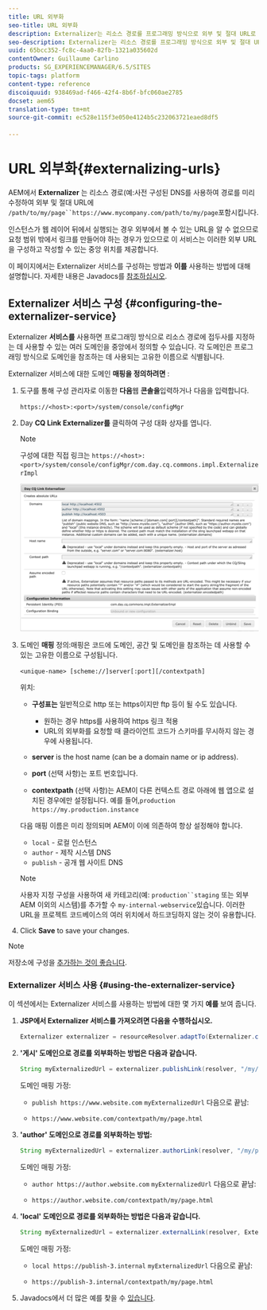 ```yaml
---
title: URL 외부화
seo-title: URL 외부화
description: Externalizer는 리소스 경로를 프로그래밍 방식으로 외부 및 절대 URL로 변환할 수 있는 OSGI 서비스입니다
seo-description: Externalizer는 리소스 경로를 프로그래밍 방식으로 외부 및 절대 URL로 변환할 수 있는 OSGI 서비스입니다
uuid: 65bcc352-fc8c-4aa0-82fb-1321a035602d
contentOwner: Guillaume Carlino
products: SG_EXPERIENCEMANAGER/6.5/SITES
topic-tags: platform
content-type: reference
discoiquuid: 938469ad-f466-42f4-8b6f-bfc060ae2785
docset: aem65
translation-type: tm+mt
source-git-commit: ec528e115f3e050e4124b5c232063721eaed8df5

---
```



# URL 외부화{#externalizing-urls}

AEM에서 **Externalizer** 는 리소스 경로(예:사전 구성된 DNS를 사용하여 경로를 미리 수정하여 외부 및 절대 URL에 `/path/to/my/page``https://www.mycompany.com/path/to/my/page`포함시킵니다.

인스턴스가 웹 레이어 뒤에서 실행되는 경우 외부에서 볼 수 있는 URL을 알 수 없으므로 요청 범위 밖에서 링크를 만들어야 하는 경우가 있으므로 이 서비스는 이러한 외부 URL을 구성하고 작성할 수 있는 중앙 위치를 제공합니다.

이 페이지에서는 Externalizer 서비스를 구성하는 방법과 **이를** 사용하는 방법에 대해 설명합니다. 자세한 내용은 Javadocs를 [참조하십시오](https://helpx.adobe.com/experience-manager/6-5/sites/developing/using/reference-materials/javadoc/com/day/cq/commons/Externalizer.html).

## Externalizer 서비스 구성 {#configuring-the-externalizer-service}

Externalizer **서비스를** 사용하면 프로그래밍 방식으로 리소스 경로에 접두사를 지정하는 데 사용할 수 있는 여러 도메인을 중앙에서 정의할 수 있습니다. 각 도메인은 프로그래밍 방식으로 도메인을 참조하는 데 사용되는 고유한 이름으로 식별됩니다.

Externalizer 서비스에 대한 도메인 **매핑을 정의하려면** :

1. 도구를 통해 구성 관리자로 이동한 **다음**&#x200B;웹 **콘솔을**&#x200B;입력하거나 다음을 입력합니다.

   `https://<host>:<port>/system/console/configMgr`

1. Day **CQ Link Externalizer를** 클릭하여 구성 대화 상자를 엽니다.

   >[!NOTE]
   >
   >구성에 대한 직접 링크는 `https://<host>:<port>/system/console/configMgr/com.day.cq.commons.impl.ExternalizerImpl`

   ![aem-externalizer-01](assets/aem-externalizer-01.png)

1. 도메인 **매핑** 정의:매핑은 코드에 도메인, 공간 및 도메인을 참조하는 데 사용할 수 있는 고유한 이름으로 구성됩니다.

   `<unique-name> [scheme://]server[:port][/contextpath]`

   위치:

   * **구성표는** 일반적으로 http 또는 https이지만 ftp 등이 될 수도 있습니다.

      * 원하는 경우 https를 사용하여 https 링크 적용
      * URL의 외부화를 요청할 때 클라이언트 코드가 스키마를 무시하지 않는 경우에 사용됩니다.
   * **server** is the host name (can be a domain name or ip address).
   * **port** (선택 사항)는 포트 번호입니다.
   * **contextpath** (선택 사항)는 AEM이 다른 컨텍스트 경로 아래에 웹 앱으로 설치된 경우에만 설정됩니다.
   예를 들어,`production https://my.production.instance`

   다음 매핑 이름은 미리 정의되며 AEM이 이에 의존하여 항상 설정해야 합니다.

   * `local` - 로컬 인스턴스
   * `author` - 제작 시스템 DNS
   * `publish` - 공개 웹 사이트 DNS
   >[!NOTE]
   >
   >사용자 지정 구성을 사용하여 새 카테고리(예: `production``staging` 또는 외부 AEM 이외의 시스템)를 추가할 수 `my-internal-webservice`있습니다. 이러한 URL을 프로젝트 코드베이스의 여러 위치에서 하드코딩하지 않는 것이 유용합니다.

1. Click **Save** to save your changes.

>[!NOTE]
>
>저장소에 구성을 [추가하는 것이 좋습니다](/help/sites-deploying/configuring.md#addinganewconfigurationtotherepository).

### Externalizer 서비스 사용 {#using-the-externalizer-service}

이 섹션에서는 Externalizer 서비스를 사용하는 방법에 대한 몇 가지 **예를** 보여 줍니다.

1. **JSP에서 Externalizer 서비스를 가져오려면 다음을 수행하십시오.**

   ```java
   Externalizer externalizer = resourceResolver.adaptTo(Externalizer.class);
   ```

1. **&#39;게시&#39; 도메인으로 경로를 외부화하는 방법은 다음과 같습니다.**

   ```java
   String myExternalizedUrl = externalizer.publishLink(resolver, "/my/page") + ".html";
   ```

   도메인 매핑 가정:

   * `publish https://www.website.com`
   `myExternalizedUrl` 다음으로 끝남:

   * `https://www.website.com/contextpath/my/page.html`


1. **&#39;author&#39; 도메인으로 경로를 외부화하는 방법:**

   ```java
   String myExternalizedUrl = externalizer.authorLink(resolver, "/my/page") + ".html";
   ```

   도메인 매핑 가정:

   * `author https://author.website.com`
   `myExternalizedUrl` 다음으로 끝남:

   * `https://author.website.com/contextpath/my/page.html`


1. **&#39;local&#39; 도메인으로 경로를 외부화하는 방법은 다음과 같습니다.**

   ```java
   String myExternalizedUrl = externalizer.externalLink(resolver, Externalizer.LOCAL, "/my/page") + ".html";
   ```

   도메인 매핑 가정:

   * `local https://publish-3.internal`
   `myExternalizedUrl` 다음으로 끝남:

   * `https://publish-3.internal/contextpath/my/page.html`


1. Javadocs에서 더 많은 예를 찾을 수 [있습니다](https://helpx.adobe.com/experience-manager/6-5/sites/developing/using/reference-materials/javadoc/com/day/cq/commons/Externalizer.html).
